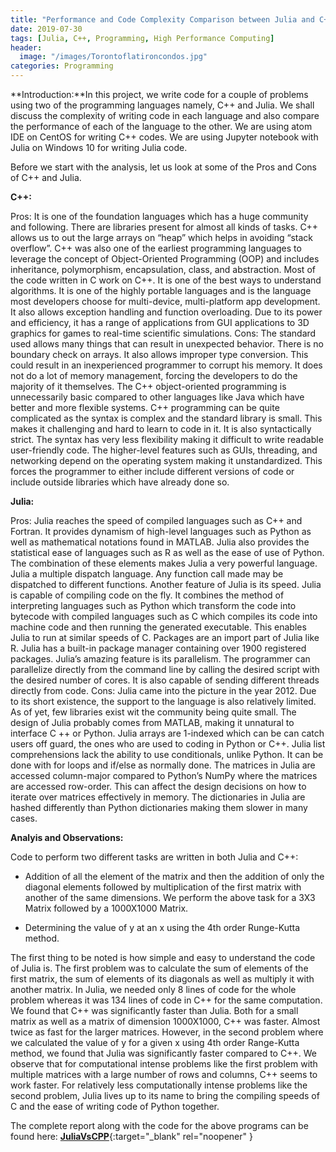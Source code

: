 ```yaml
---
title: "Performance and Code Complexity Comparison between Julia and C++"
date: 2019-07-30
tags: [Julia, C++, Programming, High Performance Computing]
header:
  image: "/images/Torontoflatironcondos.jpg"
categories: Programming
---
```


**Introduction:**In this project, we write code for a couple of problems using two of the programming languages namely, C++ and Julia. We shall discuss the complexity of writing code in each language and also compare the performance of each of the language to the other.
We are using atom IDE on CentOS for writing C++ codes. We are using Jupyter notebook with Julia on Windows 10 for writing Julia code.

Before we start with the analysis, let us look at some of the Pros and Cons of C++ and Julia.

**C++:**

Pros: It is one of the foundation languages which has a huge community and following. There are libraries present for almost all kinds of tasks. C++ allows us to out the large arrays on “heap” which helps in avoiding “stack overflow”. C++ was also one of the earliest programming languages to leverage the concept of Object-Oriented Programming (OOP) and includes inheritance, polymorphism, encapsulation, class, and abstraction. Most of the code written in C work on C++. It is one of the best ways to understand algorithms. It is one of the highly portable languages and is the language most developers choose for multi-device, multi-platform app development. It also allows exception handling and function overloading. Due to its power and efficiency, it has a range of applications from GUI applications to 3D graphics for games to real-time scientific simulations.
Cons: The standard used allows many things that can result in unexpected behavior. There is no boundary check on arrays. It also allows improper type conversion. This could result in an inexperienced programmer to corrupt his memory. It does not do a lot of memory management, forcing the developers to do the majority of it themselves. The C++ object-oriented programming is unnecessarily basic compared to other languages like Java which have better and more flexible systems. C++ programming can be quite complicated as the syntax is complex and the standard library is small. This makes it challenging and hard to learn to code in it. It is also syntactically strict. The syntax has very less flexibility making it difficult to write readable user-friendly code. The higher-level features such as GUIs, threading, and networking depend on the operating system making it unstandardized. This forces the programmer to either include different versions of code or include outside libraries which have already done so.

**Julia:**

Pros: Julia reaches the speed of compiled languages such as C++ and Fortran. It provides dynamism of high-level languages such as Python as well as mathematical notations found in MATLAB. Julia also provides the statistical ease of languages such as R as well as the ease of use of Python. The combination of these elements makes Julia a very powerful language. Julia a multiple dispatch language. Any function call made may be dispatched to different functions. Another feature of Julia is its speed. Julia is capable of compiling code on the fly. It combines the method of interpreting languages such as Python which transform the code into bytecode with compiled languages such as C which compiles its code into machine code and then running the generated executable. This enables Julia to run at similar speeds of C. Packages are an import part of Julia like R. Julia has a built-in package manager containing over 1900 registered packages. Julia’s amazing feature is its parallelism. The programmer can parallelize directly from the command line by calling the desired script with the desired number of cores. It is also capable of sending different threads directly from code.
Cons: Julia came into the picture in the year 2012. Due to its short existence, the support to the language is also relatively limited. As of yet, few libraries exist wit the community being quite small. The design of Julia probably comes from MATLAB, making it unnatural to interface C ++ or Python. Julia arrays are 1-indexed which can be can catch users off guard, the ones who are used to coding in Python or C++.
Julia list comprehensions lack the ability to use conditionals, unlike Python. It can be done with for loops and if/else as normally done. The matrices in Julia are accessed column-major compared to Python’s NumPy where the matrices are accessed row-order. This can affect the design decisions on how to iterate over matrices effectively in memory. The dictionaries in Julia are hashed differently than Python dictionaries making them slower in many cases.

**Analyis and Observations:**

Code to perform two different tasks are written in both Julia and C++:

* Addition of all the element of the matrix and then the addition of only the diagonal elements followed by multiplication of the first matrix with another of the same dimensions.
We perform the above task for a 3X3 Matrix followed by a 1000X1000 Matrix.

* Determining the value of y at an x using the 4th order Runge-Kutta method.

The first thing to be noted is how simple and easy to understand the code of Julia is. The first problem was to calculate the sum of elements of the first matrix, the sum of elements of its diagonals as well as multiply it with another matrix. In Julia, we needed only 8 lines of code for the whole problem whereas it was 134 lines of code in C++ for the same computation. We found that C++ was significantly faster than Julia. Both for a small matrix as well as a matrix of dimension 1000X1000, C++ was faster. Almost twice as fast for the larger matrices. However, in the second problem where we calculated the value of y for a given x using 4th order Range-Kutta method, we found that Julia was significantly faster compared to C++. We observe that for computational intense problems like the first problem with multiple matrices with a large number of rows and columns, C++ seems to work faster. For relatively less computationally intense problems like the second problem, Julia lives up to its name to bring the compiling speeds of C and the ease of writing code of Python together.

The complete report along with the code for the above programs can be found here: [**JuliaVsCPP**](https://github.com/SurajSajjan/JuliaVsCPP){:target="_blank" rel="noopener" }